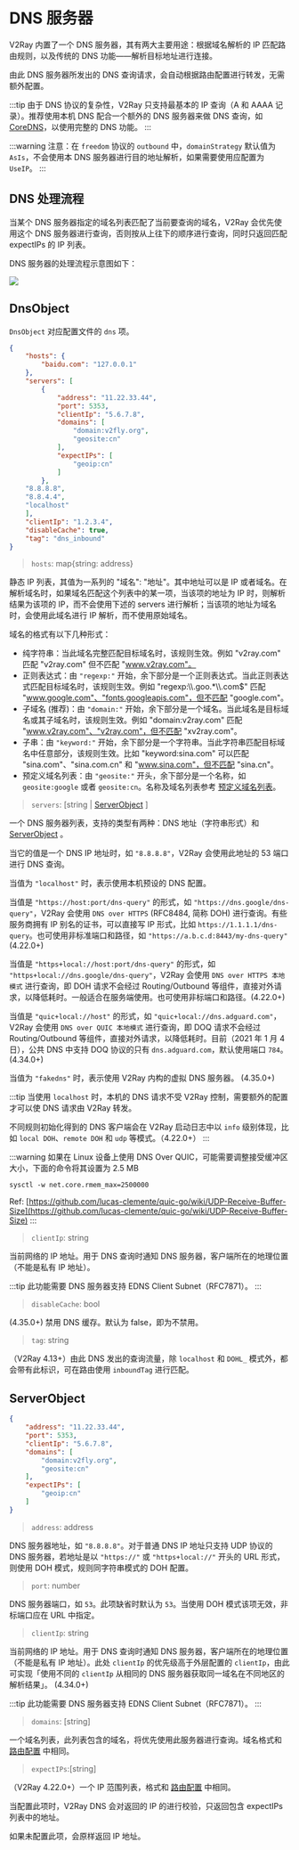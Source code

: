 # DNS 服务器

V2Ray 内置了一个 DNS 服务器，其有两大主要用途：根据域名解析的 IP 匹配路由规则，以及传统的 DNS 功能——解析目标地址进行连接。

由此 DNS 服务器所发出的 DNS 查询请求，会自动根据路由配置进行转发，无需额外配置。

:::tip
由于 DNS 协议的复杂性，V2Ray 只支持最基本的 IP 查询（A 和 AAAA 记录）。推荐使用本机 DNS 配合一个额外的 DNS 服务器来做 DNS 查询，如 [CoreDNS](https://coredns.io/)，以使用完整的 DNS 功能。
:::

:::warning
注意：在 `freedom` 协议的 `outbound` 中，`domainStrategy` 默认值为 `AsIs`，不会使用本 DNS 服务器进行目的地址解析，如果需要使用应配置为 `UseIP`。
:::

## DNS 处理流程

当某个 DNS 服务器指定的域名列表匹配了当前要查询的域名，V2Ray 会优先使用这个 DNS 服务器进行查询，否则按从上往下的顺序进行查询，同时只返回匹配 expectIPs 的 IP 列表。

DNS 服务器的处理流程示意图如下：

![](/dns_flowchart.svg)

## DnsObject

`DnsObject` 对应配置文件的 `dns` 项。

```json
{
    "hosts": {
        "baidu.com": "127.0.0.1"
    },
    "servers": [
        {
            "address": "11.22.33.44",
            "port": 5353,
            "clientIp": "5.6.7.8",
            "domains": [
                "domain:v2fly.org",
                "geosite:cn"
            ],
            "expectIPs": [
                "geoip:cn"
            ]
        },
    "8.8.8.8",
    "8.8.4.4",
    "localhost"
    ],
    "clientIp": "1.2.3.4",
    "disableCache": true,
    "tag": "dns_inbound"
}
```

> `hosts`: map{string: address}

静态 IP 列表，其值为一系列的 "域名": "地址"。其中地址可以是 IP 或者域名。在解析域名时，如果域名匹配这个列表中的某一项，当该项的地址为 IP 时，则解析结果为该项的 IP，而不会使用下述的 servers 进行解析；当该项的地址为域名时，会使用此域名进行 IP 解析，而不使用原始域名。

域名的格式有以下几种形式：

* 纯字符串：当此域名完整匹配目标域名时，该规则生效。例如 "v2ray.com" 匹配 "v2ray.com" 但不匹配 "www.v2ray.com"。
* 正则表达式：由 `"regexp:"` 开始，余下部分是一个正则表达式。当此正则表达式匹配目标域名时，该规则生效。例如 "regexp:\\\\.goo.*\\\\.com$" 匹配 "www.google.com"、"fonts.googleapis.com"，但不匹配 "google.com"。
* 子域名 (推荐)：由 `"domain:"` 开始，余下部分是一个域名。当此域名是目标域名或其子域名时，该规则生效。例如 "domain:v2ray.com" 匹配 "www.v2ray.com"、"v2ray.com"，但不匹配 "xv2ray.com"。
* 子串：由 `"keyword:"` 开始，余下部分是一个字符串。当此字符串匹配目标域名中任意部分，该规则生效。比如 "keyword:sina.com" 可以匹配 "sina.com"、"sina.com.cn" 和 "www.sina.com"，但不匹配 "sina.cn"。
* 预定义域名列表：由 `"geosite:"` 开头，余下部分是一个名称，如 `geosite:google` 或者 `geosite:cn`。名称及域名列表参考 [预定义域名列表](routing.md#dlc)。

> `servers`: \[string | [ServerObject](#serverobject) \]

一个 DNS 服务器列表，支持的类型有两种：DNS 地址（字符串形式）和 [ServerObject](#serverobject) 。

当它的值是一个 DNS IP 地址时，如 `"8.8.8.8"`，V2Ray 会使用此地址的 53 端口进行 DNS 查询。

当值为 `"localhost"` 时，表示使用本机预设的 DNS 配置。

当值是 `"https://host:port/dns-query"` 的形式，如 `"https://dns.google/dns-query"`，V2Ray 会使用 `DNS over HTTPS` (RFC8484, 简称 DOH) 进行查询。有些服务商拥有 IP 别名的证书，可以直接写 IP 形式，比如 `https://1.1.1.1/dns-query`。也可使用非标准端口和路径，如 `"https://a.b.c.d:8443/my-dns-query"` (4.22.0+)

当值是 `"https+local://host:port/dns-query"` 的形式，如 `"https+local://dns.google/dns-query"`，V2Ray 会使用 `DNS over HTTPS 本地模式` 进行查询，即 DOH 请求不会经过 Routing/Outbound 等组件，直接对外请求，以降低耗时。一般适合在服务端使用。也可使用非标端口和路径。(4.22.0+)

当值是 `"quic+local://host"` 的形式，如 `"quic+local://dns.adguard.com"`，V2Ray 会使用 `DNS over QUIC 本地模式` 进行查询，即 DOQ 请求不会经过 Routing/Outbound 等组件，直接对外请求，以降低耗时。目前（2021 年 1 月 4 日），公共 DNS 中支持 DOQ 协议的只有 `dns.adguard.com`，默认使用端口 `784`。 (4.34.0+)

当值为 `"fakedns"` 时，表示使用 V2Ray 内构的虚拟 DNS 服务器。 (4.35.0+)

:::tip
当使用 `localhost` 时，本机的 DNS 请求不受 V2Ray 控制，需要额外的配置才可以使 DNS 请求由 V2Ray 转发。

不同规则初始化得到的 DNS 客户端会在 V2Ray 启动日志中以 `info` 级别体现，比如 `local DOH`、`remote DOH` 和 `udp` 等模式。（4.22.0+）
:::

:::warning
如果在 Linux 设备上使用 DNS Over QUIC，可能需要调整接受缓冲区大小，下面的命令将其设置为 2.5 MB
```
sysctl -w net.core.rmem_max=2500000
```

Ref: [https://github.com/lucas-clemente/quic-go/wiki/UDP-Receive-Buffer-Size](https://github.com/lucas-clemente/quic-go/wiki/UDP-Receive-Buffer-Size)
:::

> `clientIp`: string

当前网络的 IP 地址。用于 DNS 查询时通知 DNS 服务器，客户端所在的地理位置（不能是私有 IP 地址）。

:::tip
此功能需要 DNS 服务器支持 EDNS Client Subnet（RFC7871）。
:::

> `disableCache`: bool

(4.35.0+) 禁用 DNS 缓存。默认为 false，即为不禁用。

> `tag`: string

（V2Ray 4.13+）由此 DNS 发出的查询流量，除 `localhost` 和 `DOHL_` 模式外，都会带有此标识，可在路由使用 `inboundTag` 进行匹配。

## ServerObject

```json
{
    "address": "11.22.33.44",
    "port": 5353,
    "clientIp": "5.6.7.8",
    "domains": [
        "domain:v2fly.org",
        "geosite:cn"
    ],
    "expectIPs": [
        "geoip:cn"
    ]
}
```

> `address`: address

DNS 服务器地址，如 `"8.8.8.8"`。对于普通 DNS IP 地址只支持 UDP 协议的 DNS 服务器，若地址是以 `"https://"` 或 `"https+local://"` 开头的 URL 形式，则使用 DOH 模式，规则同字符串模式的 DOH 配置。

> `port`: number

DNS 服务器端口，如 `53`。此项缺省时默认为 `53`。当使用 DOH 模式该项无效，非标端口应在 URL 中指定。

> `clientIp`: string

当前网络的 IP 地址。用于 DNS 查询时通知 DNS 服务器，客户端所在的地理位置（不能是私有 IP 地址）。此处 `clientIp` 的优先级高于外层配置的 `clientIp`，由此可实现「使用不同的 `clientIp` 从相同的 DNS 服务器获取同一域名在不同地区的解析结果」。 (4.34.0+)

:::tip
此功能需要 DNS 服务器支持 EDNS Client Subnet（RFC7871）。
:::

> `domains`: \[string\]

一个域名列表，此列表包含的域名，将优先使用此服务器进行查询。域名格式和 [路由配置](routing.md#ruleobject) 中相同。

> `expectIPs`:\[string\]

（V2Ray 4.22.0+）一个 IP 范围列表，格式和 [路由配置](routing.md#ruleobject) 中相同。

当配置此项时，V2Ray DNS 会对返回的 IP 的进行校验，只返回包含 expectIPs 列表中的地址。

如果未配置此项，会原样返回 IP 地址。
